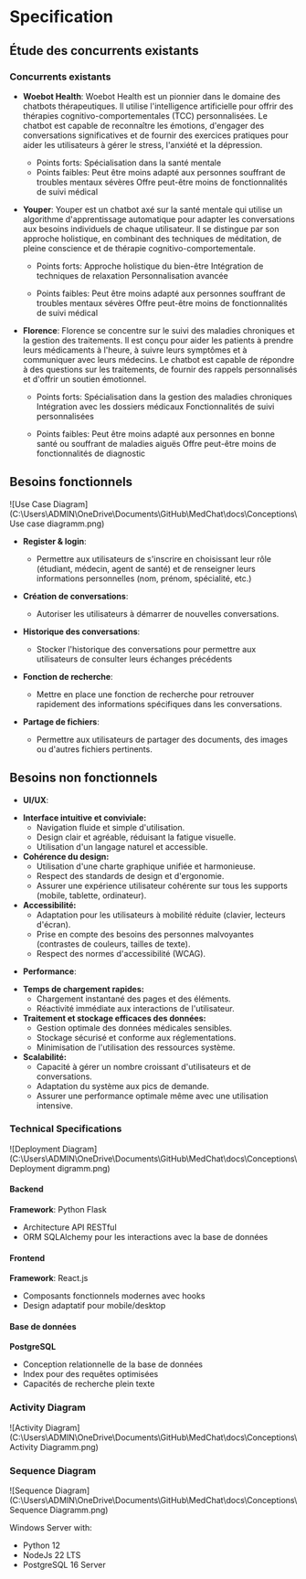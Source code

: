 # Specification

## Étude des concurrents existants

### Concurrents existants

- **Woebot Health**: Woebot Health est un pionnier dans le domaine des chatbots thérapeutiques. Il utilise l'intelligence artificielle pour offrir des thérapies cognitivo-comportementales (TCC) personnalisées. 
Le chatbot est capable de reconnaître les émotions, d'engager des conversations significatives et de fournir des exercices pratiques pour aider les utilisateurs à gérer le stress, l'anxiété et la dépression.

   - Points forts:
    Spécialisation dans la santé mentale
   - Points faibles:
    Peut être moins adapté aux personnes souffrant de troubles mentaux sévères
    Offre peut-être moins de fonctionnalités de suivi médical

- **Youper**: Youper est un chatbot axé sur la santé mentale qui utilise un algorithme d'apprentissage automatique pour adapter les conversations aux besoins individuels de chaque utilisateur. Il se distingue par son approche holistique, en combinant des techniques de méditation, de pleine conscience et de thérapie cognitivo-comportementale.

   - Points forts:
    Approche holistique du bien-être
    Intégration de techniques de relaxation
    Personnalisation avancée

   - Points faibles:
    Peut être moins adapté aux personnes souffrant de troubles mentaux sévères
    Offre peut-être moins de fonctionnalités de suivi médical

- **Florence**: Florence se concentre sur le suivi des maladies chroniques et la gestion des traitements. Il est conçu pour aider les patients à prendre leurs médicaments à l'heure, à suivre leurs symptômes et à communiquer avec leurs médecins. Le chatbot est capable de répondre à des questions sur les traitements, de fournir des rappels personnalisés et d'offrir un soutien émotionnel.
   - Points forts:
    Spécialisation dans la gestion des maladies chroniques
    Intégration avec les dossiers médicaux
    Fonctionnalités de suivi personnalisées

    - Points faibles:
    Peut être moins adapté aux personnes en bonne santé ou souffrant de maladies aiguës
    Offre peut-être moins de fonctionnalités de diagnostic

## Besoins fonctionnels

![Use Case Diagram](C:\Users\ADMIN\OneDrive\Documents\GitHub\MedChat\docs\Conceptions\Use case diagramm.png)

- **Register & login**:
  - Permettre aux utilisateurs de s'inscrire en choisissant leur rôle (étudiant, médecin, agent  de santé) et de renseigner leurs informations personnelles (nom, prénom, spécialité, etc.)


- **Création de conversations**:
  - Autoriser les utilisateurs à démarrer de nouvelles conversations.

- **Historique des conversations**:
  - Stocker l'historique des conversations pour permettre aux utilisateurs de consulter leurs échanges précédents

- **Fonction de recherche**:
  - Mettre en place une fonction de recherche pour retrouver rapidement des informations spécifiques dans les conversations.

- **Partage de fichiers**:
  - Permettre aux utilisateurs de partager des documents, des images ou d'autres fichiers pertinents.

## Besoins non fonctionnels

- **UI/UX**:
* **Interface intuitive et conviviale:** 
    * Navigation fluide et simple d'utilisation.
    * Design clair et agréable, réduisant la fatigue visuelle.
    * Utilisation d'un langage naturel et accessible.
* **Cohérence du design:**
    * Utilisation d'une charte graphique unifiée et harmonieuse.
    * Respect des standards de design et d'ergonomie.
    * Assurer une expérience utilisateur cohérente sur tous les supports (mobile, tablette, ordinateur).
* **Accessibilité:**
    * Adaptation pour les utilisateurs à mobilité réduite (clavier, lecteurs d'écran).
    * Prise en compte des besoins des personnes malvoyantes (contrastes de couleurs, tailles de texte).
    * Respect des normes d'accessibilité (WCAG).

- **Performance**:
* **Temps de chargement rapides:** 
    * Chargement instantané des pages et des éléments.
    * Réactivité immédiate aux interactions de l'utilisateur.
* **Traitement et stockage efficaces des données:**
    * Gestion optimale des données médicales sensibles.
    * Stockage sécurisé et conforme aux réglementations.
    * Minimisation de l'utilisation des ressources système.
* **Scalabilité:**
    * Capacité à gérer un nombre croissant d'utilisateurs et de conversations.
    * Adaptation du système aux pics de demande.
    * Assurer une performance optimale même avec une utilisation intensive.

### Technical Specifications
![Deployment Diagram](C:\Users\ADMIN\OneDrive\Documents\GitHub\MedChat\docs\Conceptions\Deployment digramm.png)

#### Backend

**Framework**: Python Flask
- Architecture API RESTful
- ORM SQLAlchemy pour les interactions avec la base de données

#### Frontend

**Framework**: React.js
- Composants fonctionnels modernes avec hooks
- Design adaptatif pour mobile/desktop

#### Base de données

**PostgreSQL**
- Conception relationnelle de la base de données
- Index pour des requêtes optimisées
- Capacités de recherche plein texte

### Activity Diagram

![Activity Diagram](C:\Users\ADMIN\OneDrive\Documents\GitHub\MedChat\docs\Conceptions\Activity Diagramm.png)

### Sequence Diagram

![Sequence Diagram](C:\Users\ADMIN\OneDrive\Documents\GitHub\MedChat\docs\Conceptions\Sequence Diagramm.png)


Windows Server with:

- Python 12
- NodeJs 22 LTS
- PostgreSQL 16 Server
